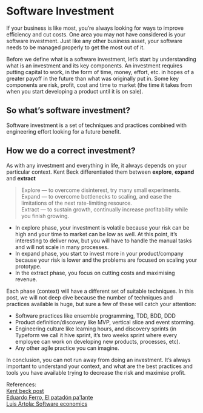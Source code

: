 # Software Investment  

If your business is like most, you’re always looking for ways to improve efficiency and cut costs. One area you may not have considered is your software investment. Just like any other business asset, your software needs to be managed properly to get the most out of it.

Before we define what is a software investment, let’s start by understanding what is an investment and its key components. 
An investment requires putting capital to work, in the form of time, money, effort, etc. in hopes of a greater payoff in the future than what was originally put in.
Some key components are risk, profit, cost and time to market (the time it takes from when you start developing a product until it is on sale).

## So what’s software investment? 
Software investment is a set of techniques and practices combined with engineering effort looking for a future benefit. 

## How we do a correct investment? 
As with any investment and everything in life, it always depends on your particular context. Kent Beck differentiated them between **explore**, **expand** and **extract** 

> Explore — to overcome disinterest, try many small experiments. <br>
> Expand — to overcome bottlenecks to scaling, and ease the limitations of the next rate-limiting resource. <br>
> Extract — to sustain growth, continually increase profitability while you finish growing. <br>

* In explore phase, your investment is volatile because your risk can be high and your time to market can be low as well. At this point, it’s interesting to deliver now, but you will have to handle the manual tasks and will not scale in many processes. 
* In expand phase, you start to invest more in your product/company because your risk is lower and the problems are focused on scaling your prototype. 
* In the extract phase, you focus on cutting costs and maximising revenue. 

Each phase (context) will have a different set of suitable techniques. In this post, we will not deep dive because the number of techniques and practices available is huge, but sure a few of these will catch your attention: 
* Software practices like ensemble programming, TDD, BDD, DDD 
* Product definition/discovery like MVP, vertical slice and event storming. 
* Engineering culture like learning hours, and discovery sprints (in Typeform we call it hive sprint, it’s two weeks sprint where every employee can work on developing new products, processes, etc).
* Any other agile practice you can imagine.

In conclusion, you can not run away from doing an investment. It’s always important to understand your context, and what are the best practices and tools you have available trying to decrease the risk and maximise profit.

References:<br>
[Kent beck post](https://medium.com/@kentbeck_7670/fast-slow-in-3x-explore-expand-extract-6d4c94a7539) <br>
[Eduardo Ferro, El patadón pa'lante](https://www.youtube.com/watch?v=vEr2xbNoUxM&ab_channel=Autentia) <br>
[Luis Artola: Software economics](https://luisartola.es/) <br>
